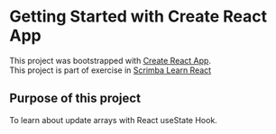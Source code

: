 # Getting Started with Create React App

This project was bootstrapped with [Create React App](https://github.com/facebook/create-react-app).\
This project is part of exercise in [Scrimba Learn React](https://scrimba.com/learn/learnreact)

## Purpose of this project

To learn about update arrays with React useState Hook.

